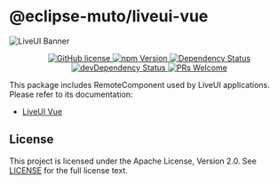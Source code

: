 # @eclipse-muto/liveui-vue

<img src="https://liveui.composiv.ai/img/liveui-readme-banner.jpg" alt="LiveUI Banner" align="center" />

<p align="center">
    <!-- GitHub license -->
    <a href="https://github.com/eclipse-muto/liveui-vue/blob/master/LICENSE">
        <img src="https://img.shields.io/github/license/eclipse-muto/liveui-vue?color=blue" alt="GitHub license" />
    </a>
     <!-- npm Version -->
    <a href="https://www.npmjs.com/package/@eclipse-muto/liveui-vue">
        <img src="https://img.shields.io/npm/v/@eclipse-muto/liveui-vue?color=blue" alt="npm Version" />
    </a>
    <!-- Dependency Status -->
    <a href="https://david-dm.org/eclipse-muto/liveui-vue">
        <img src="https://img.shields.io/david/eclipse-muto/liveui-vue" alt="Dependency Status" />
    </a>
    <!-- devDependency Status -->
    <a href="https://david-dm.org/eclipse-muto/liveui-vue?type=dev">
        <img src="https://img.shields.io/david/dev/eclipse-muto/liveui-vue" alt="devDependency Status" />
    </a>
    <!-- PRs Welcome -->
    <a href="https://liveui.composiv.ai/docs/contributing">
        <img src="https://img.shields.io/badge/PRs-welcome-brightgreen.svg" alt="PRs Welcome" />
    </a>
</p>

This package includes RemoteComponent used by LiveUI applications.
Please refer to its documentation:

- [LiveUI Vue](https://liveui.composiv.ai/docs/liveui-vue)

## License
This project is licensed under the Apache License, Version 2.0. See [LICENSE](https://github.com/eclipse-muto/liveui-vue/blob/master/LICENSE) for the full license text.
